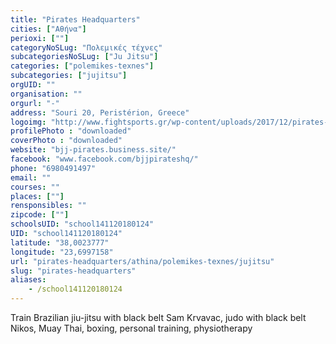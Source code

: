 ```yaml
---
title: "Pirates Headquarters"
cities: ["Αθήνα"]
perioxi: [""]
categoryNoSLug: "Πολεμικές τέχνες"
subcategoriesNoSLug: ["Ju Jitsu"]
categories: ["polemikes-texnes"]
subcategories: ["jujitsu"]
orgUID: ""
organisation: ""
orgurl: "-"
address: "Souri 20, Peristérion, Greece"
logoimg: "http://www.fightsports.gr/wp-content/uploads/2017/12/pirates-headquarters-logo.jpg"
profilePhoto : "downloaded"
coverPhoto : "downloaded"
website: "bjj-pirates.business.site/"
facebook: "www.facebook.com/bjjpirateshq/"
phone: "6980491497"
email: ""
courses: ""
places: [""]
rensponsibles: ""
zipcode: [""]
schoolsUID: "school141120180124"
UID: "school141120180124"
latitude: "38,0023777"
longitude: "23,6997158"
url: "pirates-headquarters/athina/polemikes-texnes/jujitsu"
slug: "pirates-headquarters"
aliases:
    - /school141120180124
---
```



Train Brazilian jiu-jitsu with black belt Sam Krvavac, judo with black belt Nikos, Muay Thai, boxing, personal training, physiotherapy

